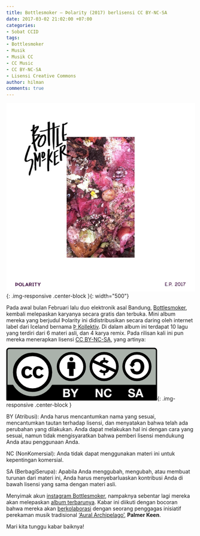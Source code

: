 ```yaml
---
title: Bottlesmoker – Þolarity (2017) berlisensi CC BY-NC-SA
date: 2017-03-02 21:02:00 +07:00
categories:
- Sobat CCID
tags:
- Bottlesmoker
- Musik
- Musik CC
- CC Music
- CC BY-NC-SA
- Lisensi Creative Commons
author: hilman
comments: true
---
```


![sampul-bs.jpg](/uploads/sampul-bs.jpg){: .img-responsive .center-block }{: width="500"}

Pada awal bulan Februari lalu duo elektronik asal Bandung, [Bottlesmoker](http://bottlesmoker.asia/), kembali melepaskan karyanya secara gratis dan terbuka. Mini album mereka yang berjudul Þolarity ini didistribusikan secara daring oleh internet label dari Iceland bernama  [Þ Kollektiv](https://l.instagram.com/?e=ATPH4jtMdgEy1KMq2MJxKYswUXbMpw4UtUuqHQ-d8fpzTf73XKBktNXA56QhSnU&u=https%3A%2F%2Fwww.thornkollektiv.cc%2F). Di dalam album ini terdapat 10 lagu yang terdiri dari 6 materi asli, dan 4 karya remix. Pada rilisan kali ini pun mereka menerapkan lisensi [CC BY-NC-SA](https://creativecommons.org/licenses/by-nc-sa/4.0/deed.id), yang artinya:

![by-nc-sa.png](/uploads/by-nc-sa.png){: .img-responsive .center-block }

BY (Atribusi): Anda harus mencantumkan nama yang sesuai, mencantumkan tautan terhadap lisensi, dan menyatakan bahwa telah ada perubahan yang dilakukan. Anda dapat melakukan hal ini dengan cara yang sesuai, namun tidak mengisyaratkan bahwa pemberi lisensi mendukung Anda atau penggunaan Anda.

NC (NonKomersial): Anda tidak dapat menggunakan materi ini untuk kepentingan komersial. 

SA (BerbagiSerupa): Apabila Anda menggubah, mengubah, atau membuat turunan dari materi ini, Anda harus menyebarluaskan kontribusi Anda di bawah lisensi yang sama dengan materi asli.

Menyimak akun [instagram Bottlesmoker](https://www.instagram.com/bottlesmoker/?hl=en), nampaknya sebentar lagi mereka akan melepaskan [album terbarunya](https://www.instagram.com/p/BQ0TgysFpmV/). Kabar ini diikuti dengan bocoran bahwa mereka akan [berkolaborasi](https://www.instagram.com/p/BQUCe__BuDO/) dengan seorang penggagas inisiatif perekaman musik tradisional [‘Aural Archipelago’](http://www.auralarchipelago.com/), **Palmer Keen**. 

Mari kita tunggu kabar baiknya!
